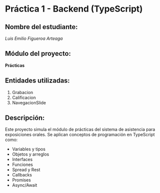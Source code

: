 
# Práctica 1 - Backend (TypeScript)

## Nombre del estudiante:
*Luis Emilio Figueroa Arteaga*

## Módulo del proyecto:
**Prácticas**

## Entidades utilizadas:
1. Grabacion
2. Calificacion
3. NavegacionSlide

## Descripción:
Este proyecto simula el módulo de prácticas del sistema de asistencia para exposiciones orales. Se aplican conceptos de programación en TypeScript como:

- Variables y tipos
- Objetos y arreglos
- Interfaces
- Funciones
- Spread y Rest
- Callbacks
- Promises
- Async/Await
